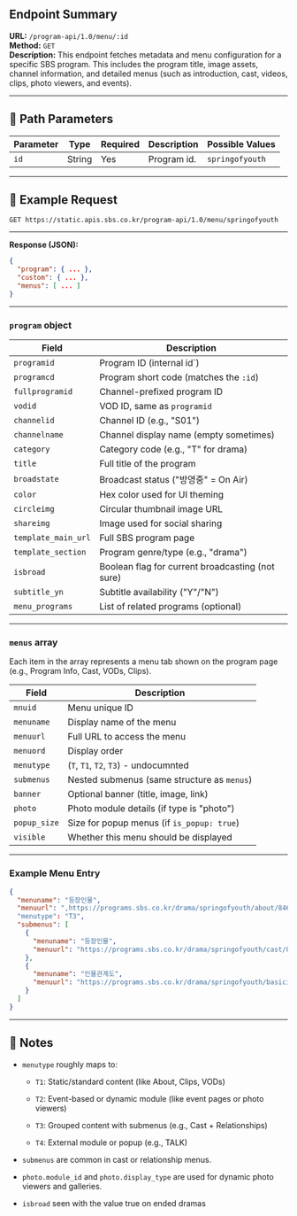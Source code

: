 ## Endpoint Summary

**URL:** `/program-api/1.0/menu/:id`  
**Method:** `GET`  
**Description:** This endpoint fetches metadata and menu configuration for a specific SBS program. This includes the program title, image assets, channel information, and detailed menus (such as introduction, cast, videos, clips, photo viewers, and events).

---

## 🔗 Path Parameters

| Parameter | Type | Required | Description | Possible Values |
|-----------|------|----------|-------------|----------------|
| `id` | String | Yes | Program id. | `springofyouth` |

---

## 🧾 Example Request

``` http
GET https://static.apis.sbs.co.kr/program-api/1.0/menu/springofyouth

 ```

---

**Response (JSON):**

``` json
{
  "program": { ... },
  "custom": { ... },
  "menus": [ ... ]
}

 ```

---

### `program` object

| Field | Description |
| --- | --- |
| `programid` | Program ID (internal id`) |
| `programcd` | Program short code (matches the `:id`) |
| `fullprogramid` | Channel-prefixed program ID |
| `vodid` | VOD ID, same as `programid` |
| `channelid` | Channel ID (e.g., "S01") |
| `channelname` | Channel display name (empty sometimes) |
| `category` | Category code (e.g., "T" for drama) |
| `title` | Full title of the program |
| `broadstate` | Broadcast status ("방영중" = On Air) |
| `color` | Hex color used for UI theming |
| `circleimg` | Circular thumbnail image URL |
| `shareimg` | Image used for social sharing |
| `template_main_url` | Full SBS program page |
| `template_section` | Program genre/type (e.g., "drama") |
| `isbroad` | Boolean flag for current broadcasting (not sure) |
| `subtitle_yn` | Subtitle availability ("Y"/"N") |
| `menu_programs` | List of related programs (optional) |

---

### `menus` array

Each item in the array represents a menu tab shown on the program page (e.g., Program Info, Cast, VODs, Clips).

| Field | Description |
| --- | --- |
| `mnuid` | Menu unique ID |
| `menuname` | Display name of the menu |
| `menuurl` | Full URL to access the menu |
| `menuord` | Display order |
| `menutype` | (`T`, `T1`, `T2`, `T3`) - undocumnted |
| `submenus` | Nested submenus (same structure as `menus`) |
| `banner` | Optional banner (title, image, link) |
| `photo` | Photo module details (if type is "photo") |
| `popup_size` | Size for popup menus (if `is_popup: true`) |
| `visible` | Whether this menu should be displayed |

---

### Example Menu Entry

``` json
{
  "menuname": "등장인물",
  "menuurl": ",https://programs.sbs.co.kr/drama/springofyouth/about/84616"
  "menutype": "T3",
  "submenus": [
    {
      "menuname": "등장인물",
      "menuurl": "https://programs.sbs.co.kr/drama/springofyouth/cast/86365"
    },
    {
      "menuname": "인물관계도",
      "menuurl": "https://programs.sbs.co.kr/drama/springofyouth/basicinfo/86366"
    }
  ]
}

 ```

---

## 🔎 Notes

- `menutype` roughly maps to:
    
    - `T1`: Static/standard content (like About, Clips, VODs)
        
    - `T2`: Event-based or dynamic module (like event pages or photo viewers)
        
    - `T3`: Grouped content with submenus (e.g., Cast + Relationships)
        
    - `T4`: External module or popup (e.g., TALK)
        
- `submenus` are common in cast or relationship menus.
    
- `photo.module_id` and `photo.display_type` are used for dynamic photo viewers and galleries.
- `isbroad` seen with the value true on ended dramas